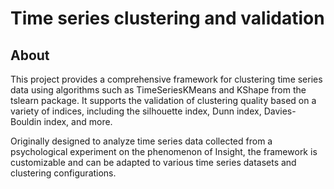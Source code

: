 # Time series clustering and validation

## About

This project provides a comprehensive framework for clustering time series data using algorithms such as TimeSeriesKMeans and KShape from the tslearn package. It supports the validation of clustering quality based on a variety of indices, including the silhouette index, Dunn index, Davies-Bouldin index, and more.

Originally designed to analyze time series data collected from a psychological experiment on the phenomenon of Insight, the framework is customizable and can be adapted to various time series datasets and clustering configurations.

